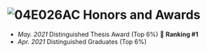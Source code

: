 # ![04E026AC](https://user-images.githubusercontent.com/23012102/161747755-68313160-af10-45a3-9000-91b7878b2f90.png) Honors and Awards
- *May. 2021*  Distinguished Thesis Award (Top 6%) 🚩 **Ranking #1**
- *Apr. 2021*  Distinguished Graduates (Top 6%)
